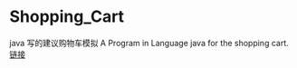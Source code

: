# Shopping_Cart
java 写的建议购物车模拟 A Program in Language java for the shopping cart.  
[链接](https://autuanliu.github.io/Shopping_Cart)
